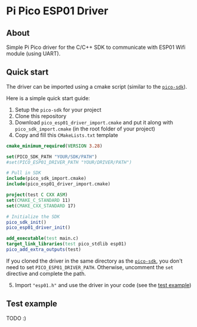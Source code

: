 # Pi Pico ESP01 Driver

## About

Simple Pi Pico driver for the C/C++ SDK to communicate with ESP01 Wifi module (using UART).

## Quick start

The driver can be imported using a cmake script (similar to the [`pico-sdk`](https://github.com/raspberrypi/pico-sdk/)).

Here is a simple quick start guide:

1. Setup the `pico-sdk` for your project
2. Clone this repository
3. Download `pico_esp01_driver_import.cmake` and put it along with `pico_sdk_import.cmake` (in the root folder of your
   project)
4. Copy and fill this `CMakeLists.txt` template

```cmake
cmake_minimum_required(VERSION 3.28)

set(PICO_SDK_PATH "YOUR/SDK/PATH")
#set(PICO_ESP01_DRIVER_PATH "YOUR/DRIVER/PATH")

# Pull in SDK
include(pico_sdk_import.cmake)
include(pico_esp01_driver_import.cmake)

project(test C CXX ASM)
set(CMAKE_C_STANDARD 11)
set(CMAKE_CXX_STANDARD 17)

# Initialize the SDK
pico_sdk_init()
pico_esp01_driver_init()

add_executable(test main.c)
target_link_libraries(test pico_stdlib esp01)
pico_add_extra_outputs(test)
```

If you cloned the driver in the same directory as the [`pico-sdk`](https://github.com/raspberrypi/pico-sdk/), you don't
need to set `PICO_ESP01_DRIVER_PATH`. Otherwise, uncomment the `set` directive and complete the path.

5. Import `"esp01.h"` and use the driver in your code (see the [test example](#test-example))

## Test example

TODO :)